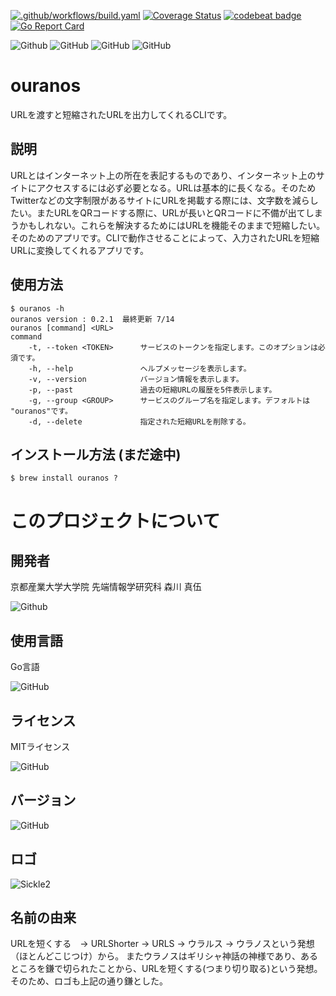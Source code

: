 [![.github/workflows/build.yaml](https://github.com/g1954327/ouranos/actions/workflows/build.yaml/badge.svg)](https://github.com/g1954327/ouranos/actions/workflows/build.yaml)
[![Coverage Status](https://coveralls.io/repos/github/g1954327/ouranos/badge.svg?branch=main)](https://coveralls.io/github/g1954327/ouranos?branch=main)
[![codebeat badge](https://codebeat.co/badges/9f634397-7dff-4ce7-ba2e-d16ed5bce4c2)](https://codebeat.co/projects/github-com-g1954327-ouranos-main)
[![Go Report Card](https://goreportcard.com/badge/github.com/g1954327/ouranos)](https://goreportcard.com/report/github.com/g1954327/ouranos)

<img alt="Github" src="https://img.shields.io/badge/Developer-Shingo_Morikawa-blueviolet"> <img alt="GitHub" src="https://img.shields.io/github/license/g1954327/ouranos"> <img alt="GitHub" src=https://img.shields.io/badge/Langage-GO-blue> <img alt="GitHub" src="https://img.shields.io/badge/Version-0.2.1-important">


# ouranos
URLを渡すと短縮されたURLを出力してくれるCLIです。
## 説明
URLとはインターネット上の所在を表記するものであり、インターネット上のサイトにアクセスするには必ず必要となる。URLは基本的に長くなる。そのためTwitterなどの文字制限があるサイトにURLを掲載する際には、文字数を減らしたい。またURLをQRコードする際に、URLが長いとQRコードに不備が出てしまうかもしれない。これらを解決するためにはURLを機能そのままで短縮したい。そのためのアプリです。CLIで動作させることによって、入力されたURLを短縮URLに変換してくれるアプリです。

## 使用方法
    $ ouranos -h  
    ouranos version : 0.2.1  最終更新 7/14
    ouranos [command] <URL>
    command
        -t, --token <TOKEN>      サービスのトークンを指定します。このオプションは必須です。
        -h, --help               ヘルプメッセージを表示します。
        -v, --version            バージョン情報を表示します。
        -p, --past               過去の短縮URLの履歴を5件表示します。
        -g, --group <GROUP>      サービスのグループ名を指定します。デフォルトは "ouranos"です。
        -d, --delete             指定された短縮URLを削除する。
        
## インストール方法 (まだ途中)
    $ brew install ouranos ?
    
# このプロジェクトについて
    
        
## 開発者
京都産業大学大学院 先端情報学研究科 森川 真伍

<img alt="Github" src="https://img.shields.io/badge/Developer-Shingo_Morikawa-blueviolet">

## 使用言語
Go言語

<img alt="GitHub" src=https://img.shields.io/badge/Langage-GO-blue>

## ライセンス
MITライセンス

<img alt="GitHub" src="https://img.shields.io/github/license/g1954327/ouranos">

## バージョン

<img alt="GitHub" src="https://img.shields.io/badge/Version-0.2.1-important">

## ロゴ

![Sickle2](https://user-images.githubusercontent.com/77278892/235562689-71e6140f-12f5-4f92-8c92-b05d7de244d5.png)

## 名前の由来

URLを短くする　→ URLShorter → URLS → ウラルス → ウラノスという発想（ほとんどこじつけ）から。
またウラノスはギリシャ神話の神様であり、あるところを鎌で切られたことから、URLを短くする(つまり切り取る)という発想。
そのため、ロゴも上記の通り鎌とした。

